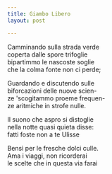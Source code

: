 ```yaml
---
title: Giambo Libero
layout: post

---
```


Camminando sulla strada verde  
coperta dalle spore trifoglie  
bipartimmo  le nascoste soglie  
che la colma fonte non ci perde;  

Guardando e discutendo sulle  
biforcazioni delle nuove scien-    
ze 'scogitammo proeme frequen-    
ze aritmiche in strofe nulle.  

Il suono che aspro si distoglie  
nella notte quasi quieta disse:  
fatti  foste non a te Ulisse  

Bensì per le fresche dolci culle.  
Ama i viaggi, non ricorderai  
le scelte che in questa via farai  
